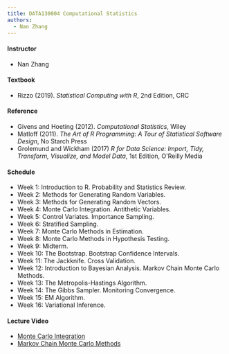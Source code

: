 ```yaml
---
title: DATA130004 Computational Statistics
authors:
  - Nan Zhang
---
```


#### Instructor

*   Nan Zhang

#### Textbook

*   Rizzo (2019). _Statistical Computing with R_, 2nd Edition, CRC

#### Reference

*   Givens and Hoeting (2012). _Computational Statistics_, Wiley
*   Matloff (2011). _The Art of R Programming: A Tour of Statistical Software Design_, No Starch Press
*   Grolemund and Wickham (2017) _R for Data Science: Import, Tidy, Transform, Visualize, and Model Data_, 1st Edition, O'Reilly Media

#### Schedule

*   Week 1: Introduction to R. Probability and Statistics Review.
*   Week 2: Methods for Generating Random Variables.
*   Week 3: Methods for Generating Random Vectors.
*   Week 4: Monte Carlo Integration. Antithetic Variables.
*   Week 5: Control Variates. Importance Sampling.
*   Week 6: Stratified Sampling.
*   Week 7: Monte Carlo Methods in Estimation.
*   Week 8: Monte Carlo Methods in Hypothesis Testing.
*   Week 9: Midterm.
*   Week 10: The Bootstrap. Bootstrap Confidence Intervals.
*   Week 11: The Jackknife. Cross Validation.
*   Week 12: Introduction to Bayesian Analysis. Markov Chain Monte Carlo Methods.
*   Week 13: The Metropolis-Hastings Algorithm.
*   Week 14: The Gibbs Sampler. Monitoring Convergence.
*   Week 15: EM Algorithm.
*   Week 16: Variational Inference.

#### Lecture Video

*   [Monte Carlo Integration](./lecture-video/MC-integration.html)
*   [Markov Chain Monte Carlo Methods](./lecture-video/MCMC.html)